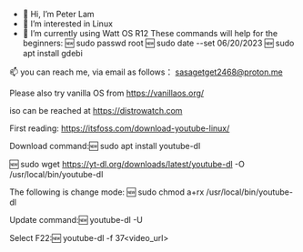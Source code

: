 - 👋 Hi, I’m Peter Lam
- 👀 I’m interested in Linux
- 🌱 I’m currently using Watt OS R12
These commands will help for the beginners:
🆕
sudo passwd root 
🆕
sudo date --set 06/20/2023
🆕
sudo apt install gdebi

 📫 you can reach me, via email
 as follows： sasagetget2468@proton.me

Please also try vanilla OS
from https://vanillaos.org/

iso can be reached at
https://distrowatch.com



First reading:
https://itsfoss.com/download-youtube-linux/

Download command:🆕
sudo apt install youtube-dl

🆕
sudo wget https://yt-dl.org/downloads/latest/youtube-dl -O /usr/local/bin/youtube-dl

The following is change mode:
🆕
sudo chmod a+rx /usr/local/bin/youtube-dl

Update command:🆕
youtube-dl -U

Select F22:🆕
youtube-dl -f 37<video_url>
